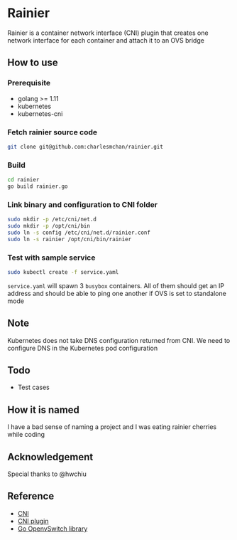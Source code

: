 # Rainier
Rainier is a container network interface (CNI) plugin that creates one network interface for each container and attach it to an OVS bridge

## How to use
### Prerequisite
- golang >= 1.11
- kubernetes
- kubernetes-cni

### Fetch rainier source code
```bash
git clone git@github.com:charlesmchan/rainier.git
```

### Build
```bash
cd rainier
go build rainier.go
```
### Link binary and configuration to CNI folder
```bash
sudo mkdir -p /etc/cni/net.d
sudo mkdir -p /opt/cni/bin
sudo ln -s config /etc/cni/net.d/rainier.conf
sudo ln -s rainier /opt/cni/bin/rainier
```

### Test with sample service
```bash
sudo kubectl create -f service.yaml
```
`service.yaml` will spawn 3 `busybox` containers. All of them should get an IP address and should be able to ping one another if OVS is set to standalone mode

## Note
Kubernetes does not take DNS configuration returned from CNI. We need to configure DNS in the Kubernetes pod configuration

## Todo
- Test cases

## How it is named
I have a bad sense of naming a project and I was eating rainier cherries while coding

## Acknowledgement
Special thanks to @hwchiu

## Reference
- [CNI](https://github.com/containernetworking/cni)
- [CNI plugin](https://github.com/containernetworking/plugins)
- [Go OpenvSwitch library](https://github.com/digitalocean/go-openvswitch)
